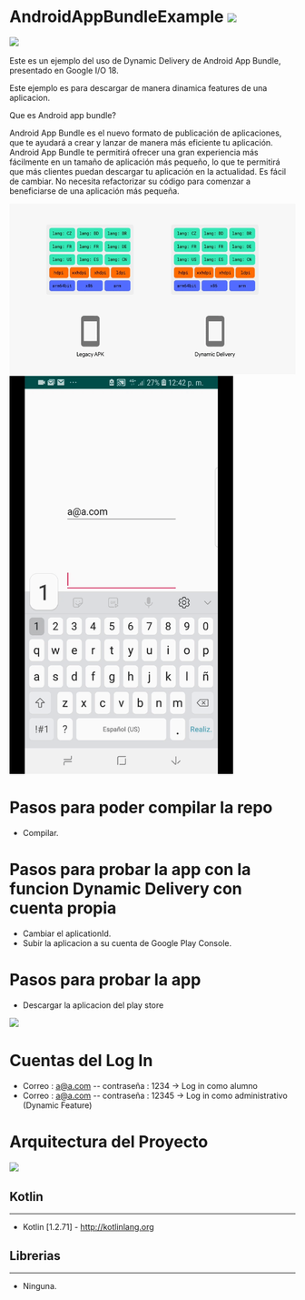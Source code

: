 # AndroidAppBundleExample <a href="https://play.google.com/store/apps/details?id=com.carlosu.androidappbundleexample.ondemand"><img src="https://png2.kisspng.com/sh/8d69c6e7892e9eb0b93d553b5b455df0/L0KzQYm3VMA3N5VAj5H0aYP2gLBuTfdwd5hxfZ95bHH8PbL1hQJwcZUyeeJ5LYP3f8PsTfdwd5hxfZ95bHH8PYbog8diOmNnTasAYke8PomAVMU2QWE6Sac7M0C2Qoe4WcM3Pl91htk=/kisspng-google-play-android-app-store-google-play-5ac7a22b595b79.874559051523032619366.png" height="40" /></a>

<img src="https://developer.android.com/static/images/app-bundle/app-bundle-logo.svg" height="100" />

Este es un ejemplo del uso de Dynamic Delivery de Android App Bundle, presentado en Google I/O 18.

Este ejemplo es para descargar de manera dinamica features de una aplicacion.

Que es Android app bundle?

Android App Bundle es el nuevo formato de publicación de aplicaciones, que te ayudará a crear y lanzar de manera más eficiente tu aplicación. Android App Bundle te permitirá ofrecer una gran experiencia más fácilmente en un tamaño de aplicación más pequeño, lo que te permitirá que más clientes puedan descargar tu aplicación en la actualidad. Es fácil de cambiar. No necesita refactorizar su código para comenzar a beneficiarse de una aplicación más pequeña.

<img src="/images/appBundle.gif" height="300" />

<img src="/images/app.gif" height="700" />

# Pasos para poder compilar la repo
* Compilar.

# Pasos para probar la app con la funcion Dynamic Delivery con cuenta propia
* Cambiar el aplicationId.
* Subir la aplicacion a su cuenta de Google Play Console.

# Pasos para probar la app
* Descargar la aplicacion del play store 

<a href="https://play.google.com/store/apps/details?id=com.carlosu.androidappbundleexample.ondemand"><img src="https://png2.kisspng.com/sh/8d69c6e7892e9eb0b93d553b5b455df0/L0KzQYm3VMA3N5VAj5H0aYP2gLBuTfdwd5hxfZ95bHH8PbL1hQJwcZUyeeJ5LYP3f8PsTfdwd5hxfZ95bHH8PYbog8diOmNnTasAYke8PomAVMU2QWE6Sac7M0C2Qoe4WcM3Pl91htk=/kisspng-google-play-android-app-store-google-play-5ac7a22b595b79.874559051523032619366.png" height="100" /></a>

# Cuentas del Log In
* Correo : a@a.com -- contraseña : 1234 -> Log in como alumno
* Correo : a@a.com -- contraseña : 12345 -> Log in como administrativo (Dynamic Feature)

# Arquitectura del Proyecto
 ![](https://i.imgur.com/CF7YKcw.jpg)

## Kotlin
---
 * Kotlin [1.2.71] - http://kotlinlang.org
 
 ## Librerias
---
 * Ninguna.
 
